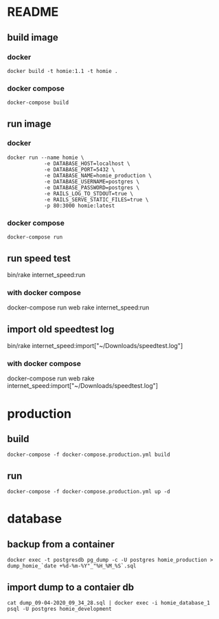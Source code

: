 # README

## build image

### docker
```
docker build -t homie:1.1 -t homie .
```

### docker compose

```
docker-compose build
```

## run image 

### docker
```
docker run --name homie \
            -e DATABASE_HOST=localhost \
            -e DATABASE_PORT=5432 \
            -e DATABASE_NAME=homie_production \
            -e DATABASE_USERNAME=postgres \
            -e DATABASE_PASSWORD=postgres \
            -e RAILS_LOG_TO_STDOUT=true \
            -e RAILS_SERVE_STATIC_FILES=true \
            -p 80:3000 homie:latest
```
### docker compose

```
docker-compose run
```

## run speed test

bin/rake internet_speed:run

### with docker compose

docker-compose run web rake internet_speed:run

## import old speedtest log

bin/rake internet_speed:import["~/Downloads/speedtest.log"]


### with docker compose

docker-compose run web rake internet_speed:import["~/Downloads/speedtest.log"]

# production

## build

```
docker-compose -f docker-compose.production.yml build
```

## run

```
docker-compose -f docker-compose.production.yml up -d
```


# database

## backup from a container

```
docker exec -t postgresdb pg_dump -c -U postgres homie_production > dump_homie_`date +%d-%m-%Y"_"%H_%M_%S`.sql
```

## import dump to a contaier db

```
cat dump_09-04-2020_09_34_28.sql | docker exec -i homie_database_1 psql -U postgres homie_development
```
